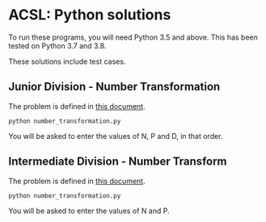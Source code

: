 # ACSL: Python solutions

To run these programs, you will need Python 3.5 and above. This has been tested on Python 3.7 and 3.8.

These solutions include test cases.

## Junior Division - Number Transformation

The problem is defined in [this document](http://www.datafiles.acsl.org/samples/contest1/C_1_JR_Transform.pdf).

    python number_transformation.py

You will be asked to enter the values of N, P and D, in that order.

## Intermediate Division - Number Transform

The problem is defined in [this document](http://www.datafiles.acsl.org/samples/contest1/C_1_INT_Transform.pdf).

    python number_transformation.py

You will be asked to enter the values of N and P.
